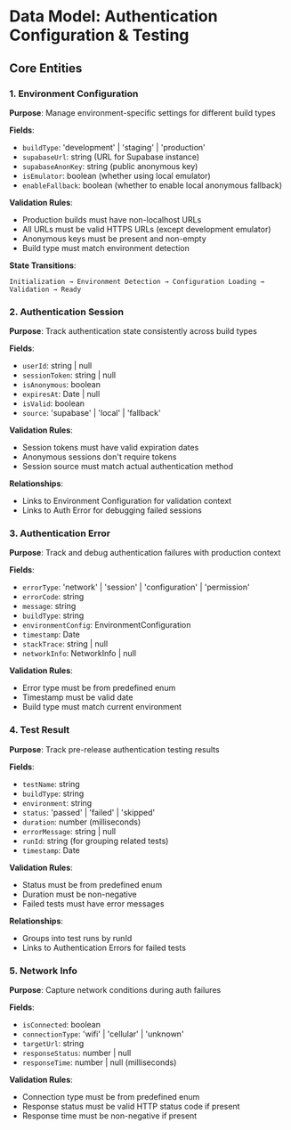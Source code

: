 # Data Model: Authentication Configuration & Testing

## Core Entities

### 1. Environment Configuration

**Purpose**: Manage environment-specific settings for different build types

**Fields**:

- `buildType`: 'development' | 'staging' | 'production'
- `supabaseUrl`: string (URL for Supabase instance)
- `supabaseAnonKey`: string (public anonymous key)
- `isEmulator`: boolean (whether using local emulator)
- `enableFallback`: boolean (whether to enable local anonymous fallback)

**Validation Rules**:

- Production builds must have non-localhost URLs
- All URLs must be valid HTTPS URLs (except development emulator)
- Anonymous keys must be present and non-empty
- Build type must match environment detection

**State Transitions**:

```
Initialization → Environment Detection → Configuration Loading → Validation → Ready
```

### 2. Authentication Session

**Purpose**: Track authentication state consistently across build types

**Fields**:

- `userId`: string | null
- `sessionToken`: string | null
- `isAnonymous`: boolean
- `expiresAt`: Date | null
- `isValid`: boolean
- `source`: 'supabase' | 'local' | 'fallback'

**Validation Rules**:

- Session tokens must have valid expiration dates
- Anonymous sessions don't require tokens
- Session source must match actual authentication method

**Relationships**:

- Links to Environment Configuration for validation context
- Links to Auth Error for debugging failed sessions

### 3. Authentication Error

**Purpose**: Track and debug authentication failures with production context

**Fields**:

- `errorType`: 'network' | 'session' | 'configuration' | 'permission'
- `errorCode`: string
- `message`: string
- `buildType`: string
- `environmentConfig`: EnvironmentConfiguration
- `timestamp`: Date
- `stackTrace`: string | null
- `networkInfo`: NetworkInfo | null

**Validation Rules**:

- Error type must be from predefined enum
- Timestamp must be valid date
- Build type must match current environment

### 4. Test Result

**Purpose**: Track pre-release authentication testing results

**Fields**:

- `testName`: string
- `buildType`: string
- `environment`: string
- `status`: 'passed' | 'failed' | 'skipped'
- `duration`: number (milliseconds)
- `errorMessage`: string | null
- `runId`: string (for grouping related tests)
- `timestamp`: Date

**Validation Rules**:

- Status must be from predefined enum
- Duration must be non-negative
- Failed tests must have error messages

**Relationships**:

- Groups into test runs by runId
- Links to Authentication Errors for failed tests

### 5. Network Info

**Purpose**: Capture network conditions during auth failures

**Fields**:

- `isConnected`: boolean
- `connectionType`: 'wifi' | 'cellular' | 'unknown'
- `targetUrl`: string
- `responseStatus`: number | null
- `responseTime`: number | null (milliseconds)

**Validation Rules**:

- Connection type must be from predefined enum
- Response status must be valid HTTP status code if present
- Response time must be non-negative if present
